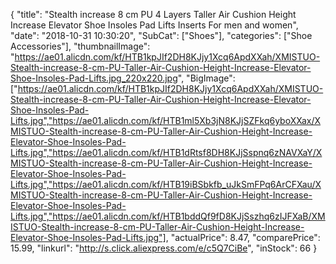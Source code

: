 {
	"title": "Stealth increase 8 cm PU 4 Layers Taller Air Cushion Height Increase Elevator Shoe Insoles Pad Lifts Inserts For men and women",
	"date": "2018-10-31 10:30:20",
	"SubCat": ["Shoes"],
	"categories": ["Shoe Accessories"],
	"thumbnailImage": "https://ae01.alicdn.com/kf/HTB1kpJIf2DH8KJjy1Xcq6ApdXXah/XMISTUO-Stealth-increase-8-cm-PU-Taller-Air-Cushion-Height-Increase-Elevator-Shoe-Insoles-Pad-Lifts.jpg_220x220.jpg",
	"BigImage": ["https://ae01.alicdn.com/kf/HTB1kpJIf2DH8KJjy1Xcq6ApdXXah/XMISTUO-Stealth-increase-8-cm-PU-Taller-Air-Cushion-Height-Increase-Elevator-Shoe-Insoles-Pad-Lifts.jpg","https://ae01.alicdn.com/kf/HTB1ml5Xb3jN8KJjSZFkq6yboXXax/XMISTUO-Stealth-increase-8-cm-PU-Taller-Air-Cushion-Height-Increase-Elevator-Shoe-Insoles-Pad-Lifts.jpg","https://ae01.alicdn.com/kf/HTB1dRtsf8DH8KJjSspnq6zNAVXaY/XMISTUO-Stealth-increase-8-cm-PU-Taller-Air-Cushion-Height-Increase-Elevator-Shoe-Insoles-Pad-Lifts.jpg","https://ae01.alicdn.com/kf/HTB19iBSbkfb_uJkSmFPq6ArCFXau/XMISTUO-Stealth-increase-8-cm-PU-Taller-Air-Cushion-Height-Increase-Elevator-Shoe-Insoles-Pad-Lifts.jpg","https://ae01.alicdn.com/kf/HTB1bddQf9fD8KJjSszhq6zIJFXaB/XMISTUO-Stealth-increase-8-cm-PU-Taller-Air-Cushion-Height-Increase-Elevator-Shoe-Insoles-Pad-Lifts.jpg"],
	"actualPrice": 8.47,
	"comparePrice": 15.99,
	"linkurl": "http://s.click.aliexpress.com/e/c5Q7CiBe",
	"inStock": 66
}
